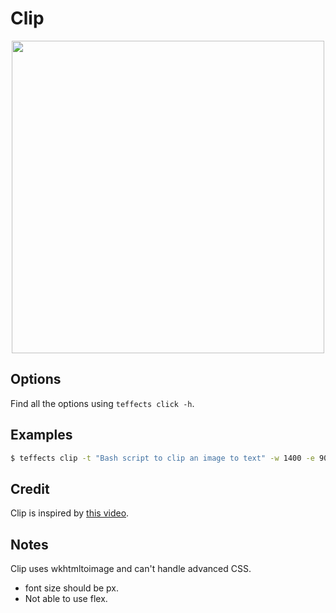# Clip

<p align="center">
<img width="500" src="https://raw.githubusercontent.com/shinokada/teffects/main/images/clip.png" /> 
</p>

## Options

Find all the options using `teffects click -h`.

## Examples

```sh
$ teffects clip -t "Bash script to clip an image to text" -w 1400 -e 900 -d ~/Downloads
```

## Credit

Clip is inspired by [this video](https://www.youtube.com/watch?v=9Kr3T4Ndl-o).

## Notes

Clip uses wkhtmltoimage and can't handle advanced CSS.

- font size should be px.
- Not able to use flex.